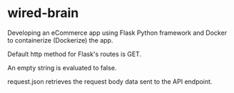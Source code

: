 # wired-brain
Developing an eCommerce app using Flask Python framework and Docker to containerize (Dockerize) the app.

Default http method for Flask's routes is GET.

An empty string is evaluated to false.

request.json retrieves the request body data sent to the API endpoint.